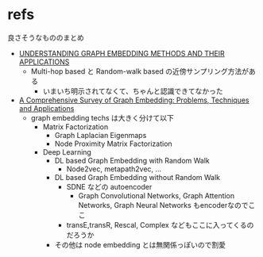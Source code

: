 # refs
良さそうなもののまとめ

- [UNDERSTANDING GRAPH EMBEDDING METHODS AND THEIR APPLICATIONS](https://arxiv.org/pdf/2012.08019)
  - Multi-hop based と Random-walk based の近傍サンプリング方法がある
    - いまいち明示されてなくて、ちゃんと認識できてなかった
- [A Comprehensive Survey of Graph Embedding: Problems, Techniques and Applications](https://arxiv.org/pdf/1709.07604)
  - graph embedding techs は大きく分けて以下
    -  Matrix Factorization
       -  Graph Laplacian Eigenmaps
       -  Node Proximity Matrix Factorization
    -  Deep Learning
       -  DL based Graph Embedding with Random Walk
          -  Node2vec, metapath2vec, ...
       -  DL based Graph Embedding without Random Walk
          -  SDNE などの autoencoder
             -  Graph Convolutional Networks, Graph Attention Networks, Graph Neural Networks もencoderなのでここ
          -  transE,transR, Rescal, Complex などもここに入ってくるのだろうか
       -  その他は node embedding とは無関係っぽいので割愛
